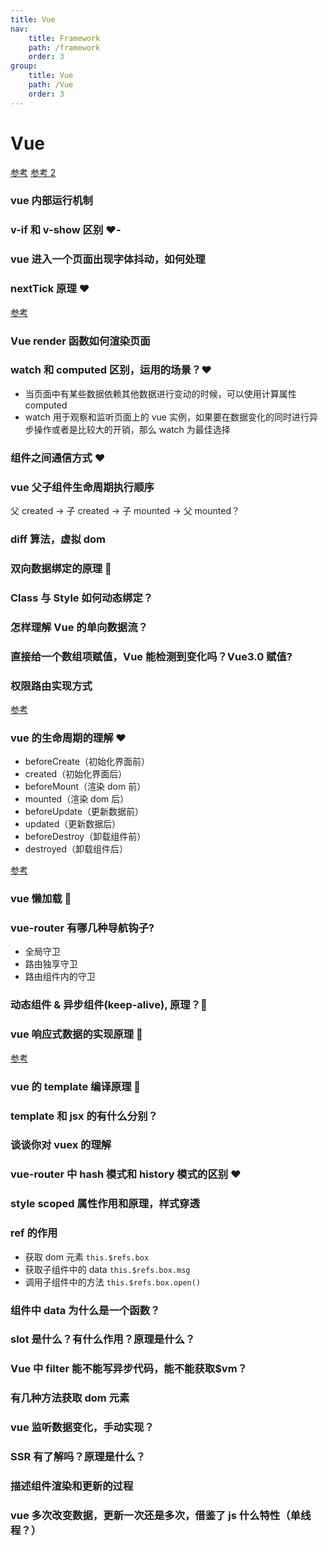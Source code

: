 ```yaml
---
title: Vue
nav:
    title: Framework
    path: /framework
    order: 3
group:
    title: Vue
    path: /Vue
    order: 3
---
```


# Vue

[参考](https://juejin.cn/post/6844903918753808398)
[参考 2](https://juejin.cn/post/6870737289736093710)

### vue 内部运行机制

### v-if 和 v-show 区别 ❤️-

### vue 进入一个页面出现字体抖动，如何处理

### nextTick 原理 ❤️

[参考](https://juejin.cn/post/6844903843197616136)

### Vue render 函数如何渲染页面

### watch 和 computed 区别，运用的场景？❤️

-   当页面中有某些数据依赖其他数据进行变动的时候，可以使用计算属性 computed
-   watch 用于观察和监听页面上的 vue 实例，如果要在数据变化的同时进行异步操作或者是比较大的开销，那么 watch 为最佳选择

### 组件之间通信方式 ❤️

### vue 父子组件生命周期执行顺序

父 created -> 子 created -> 子 mounted -> 父 mounted？

### diff 算法，虚拟 dom

### 双向数据绑定的原理 🧡

### Class 与 Style 如何动态绑定？

### 怎样理解 Vue 的单向数据流？

### 直接给一个数组项赋值，Vue 能检测到变化吗？Vue3.0 赋值?

### 权限路由实现方式

[参考](https://juejin.cn/post/6844903648057622536)

### vue 的生命周期的理解 ❤️

-   beforeCreate（初始化界面前）
-   created（初始化界面后）
-   beforeMount（渲染 dom 前）
-   mounted（渲染 dom 后）
-   beforeUpdate（更新数据前）
-   updated（更新数据后）
-   beforeDestroy（卸载组件前）
-   destroyed（卸载组件后）

[参考](https://juejin.cn/post/6844903780736040973)

### vue 懒加载 🧡

### vue-router 有哪几种导航钩子?

-   全局守卫
-   路由独享守卫
-   路由组件内的守卫

### 动态组件 & 异步组件(keep-alive), 原理？🧡

### vue 响应式数据的实现原理 🧡

[参考](https://juejin.cn/post/6844903760771153933)

### vue 的 template 编译原理 🧡

### template 和 jsx 的有什么分别？

### 谈谈你对 vuex 的理解

### vue-router 中 hash 模式和 history 模式的区别 ❤️

### style scoped 属性作用和原理，样式穿透

### ref 的作用

-   获取 dom 元素 `this.$refs.box`
-   获取子组件中的 data `this.$refs.box.msg`
-   调用子组件中的方法 `this.$refs.box.open()`

### 组件中 data 为什么是一个函数？

### slot 是什么？有什么作用？原理是什么？

### Vue 中 filter 能不能写异步代码，能不能获取\$vm？

### 有几种方法获取 dom 元素

### vue 监听数据变化，手动实现？

### SSR 有了解吗？原理是什么？

### 描述组件渲染和更新的过程

### vue 多次改变数据，更新一次还是多次，借鉴了 js 什么特性（单线程？）
